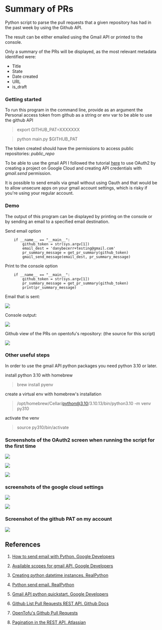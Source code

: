 # Summary of PRs

Python script to parse the pull requests that a given repository has had in the past week by using the Github API.

The result can be either emailed using the Gmail API or printed to the console.

Only a summary of the PRs will be displayed, as the most relevant metadata identified were:

- Title
- State
- Date created
- URL
- is_draft


### Getting started

To run this program in the command line, provide as an argument the Personal access token from github as a string or env var to be able to use the github API

> export GITHUB_PAT=XXXXXXX

> python main.py $GITHUB_PAT

The token created should have the permissions to access public repositories: *public_repo* 

To be able to use the gmail API I followed the tutorial [here](https://developers.google.com/gmail/api/quickstart/python?hl=en) to use OAuth2 by creating a project on Google Cloud and creating API credentials with *gmail.send* permission.

It is possible to send emails via gmail without using Oauth and that would be to allow unsecure apps on your gmail account settings, which is risky if you're using your regular account.


### Demo

The output of this program can be displayed by printing on the console or by sending an email to a specified email destination.

Send email option

        if __name__ == "__main__":
            github_token = str(sys.argv[1])
            email_dest = 'danybecerr+testing@gmail.com'
            pr_summary_message = get_pr_summary(github_token)
            gmail_send_message(email_dest, pr_summary_message)

Print to the console option

        if __name__ == "__main__":
            github_token = str(sys.argv[1])
            pr_summary_message = get_pr_summary(github_token)
            print(pr_summary_message)

Email that is sent:

![](img/email_demo.jpg)

Console output:

![](img/console_output.jpg)

Github view of the PRs on opentofu's repository: (the source for this script)

![](img/github_prs.png)
        

### Other useful steps

In order to use the gmail API python packages you need python 3.10 or later.

install python 3.10 with homebrew 
> brew install pyenv

create a virtual env with homebrew's installation
> /opt/homebrew/Cellar/python@3.10/3.10.13/bin/python3.10 -m venv py310

activate the venv
> source py310/bin/activate

### Screenshots of the OAuth2 screen when running the script for the first time

![](img/oauth_1.jpg)

![](img/oauth_2.jpg)

![](img/oauth_3.jpg)


### screenshots of the google cloud settings

![](img/google_cloud.jpg)

![](img/gmail_api_gcloud.png)


### Screenshot of the github PAT on my account

![](img/github_pat.png)

## References

1. [How to send email with Python. Google Developers](https://developers.google.com/gmail/api/guides/sending?hl=es-419#python)

2. [Available scopes for gmail API. Google Developers](https://developers.google.com/gmail/api/auth/scopes?hl=es-419)

3. [Creating python datetime instances. RealPython](https://realpython.com/python-datetime/#creating-python-datetime-instances)

4. [Python send email. RealPython](https://realpython.com/python-send-email/)

5. [Gmail API python quickstart. Google Developers](https://developers.google.com/gmail/api/quickstart/python?hl=en)

6. [Github List Pull Requests REST API. Github Docs](https://docs.github.com/en/rest/pulls/pulls?apiVersion=2022-11-28#list-pull-requests)

7. [OpenTofu's Github Pull Requests](https://github.com/opentofu/opentofu/pulls)

8. [Pagination in the REST API. Atlassian](https://developer.atlassian.com/server/confluence/pagination-in-the-rest-api/)